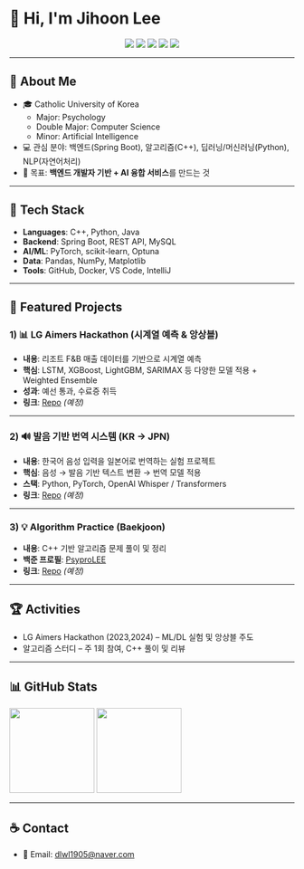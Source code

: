 # 👋 Hi, I'm Jihoon Lee

<p align="center">
  <img src="https://img.shields.io/badge/C++-00599C?logo=c%2B%2B&logoColor=white"/>
  <img src="https://img.shields.io/badge/Python-3776AB?logo=python&logoColor=white"/>
  <img src="https://img.shields.io/badge/Java-007396?logo=java&logoColor=white"/>
  <img src="https://img.shields.io/badge/Spring%20Boot-6DB33F?logo=springboot&logoColor=white"/>
  <img src="https://img.shields.io/badge/Deep%20Learning-000000?logo=pytorch&logoColor=white"/>
</p>

---

## 🧭 About Me
- 🎓 Catholic University of Korea  
  - Major: Psychology  
  - Double Major: Computer Science  
  - Minor: Artificial Intelligence  
- 💻 관심 분야: 백엔드(Spring Boot), 알고리즘(C++), 딥러닝/머신러닝(Python), NLP(자연어처리)
- 🚀 목표: **백엔드 개발자 기반 + AI 융합 서비스**를 만드는 것  

---

## 🧰 Tech Stack
- **Languages**: C++, Python, Java  
- **Backend**: Spring Boot, REST API, MySQL  
- **AI/ML**: PyTorch, scikit-learn, Optuna  
- **Data**: Pandas, NumPy, Matplotlib  
- **Tools**: GitHub, Docker, VS Code, IntelliJ  

---

## 🧪 Featured Projects

### 1) 📊 LG Aimers Hackathon (시계열 예측 & 앙상블)
- **내용**: 리조트 F&B 매출 데이터를 기반으로 시계열 예측  
- **핵심**: LSTM, XGBoost, LightGBM, SARIMAX 등 다양한 모델 적용 + Weighted Ensemble  
- **성과**: 예선 통과, 수료증 취득  
- **링크**: [Repo](https://github.com/PsyproLEE/lg-aimers-hackathon) *(예정)*  

---

### 2) 🔊 발음 기반 번역 시스템 (KR → JPN)
- **내용**: 한국어 음성 입력을 일본어로 번역하는 실험 프로젝트  
- **핵심**: 음성 → 발음 기반 텍스트 변환 → 번역 모델 적용  
- **스택**: Python, PyTorch, OpenAI Whisper / Transformers  
- **링크**: [Repo](https://github.com/PsyproLEE/kr-jpn-phonetic-translation) *(예정)*  

---

### 3) 💡 Algorithm Practice (Baekjoon)
- **내용**: C++ 기반 알고리즘 문제 풀이 및 정리  
- **백준 프로필**: [PsyproLEE](https://www.acmicpc.net/user/PsyproLEE)  
- **링크**: [Repo](https://github.com/PsyproLEE/boj-solutions) *(예정)*  

---

## 🏆 Activities
- LG Aimers Hackathon (2023,2024) – ML/DL 실험 및 앙상블 주도  
- 알고리즘 스터디 – 주 1회 참여, C++ 풀이 및 리뷰   

---

## 📊 GitHub Stats
<p>
  <img src="https://github-readme-stats.vercel.app/api?username=PsyproLEE&show_icons=true&hide_title=true" height="150"/>
  <img src="https://github-readme-stats.vercel.app/api/top-langs/?username=PsyproLEE&layout=compact" height="150"/>
</p>

---

## ☕ Contact
- 📧 Email: dlwl1905@naver.com

